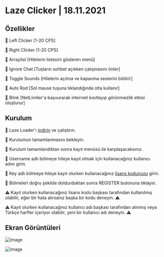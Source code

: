 # Laze Clicker | 18.11.2021
## Özellikler

🔰 Left Clicker [1-20 CPS]

🔰 Right Clicker [1-20 CPS]

🔰 Arraylist [Hilelerin listesini gösteren menü]

🔰 Ignore Chat [Tuşların sohbet açıkken çalışmasını önler]

🔰 Toggle Sounds [Hilelerin açılma ve kapanma seslerini bildirir]

🔰 Auto Rod [Sol mause tuşuna tıklandığında olta kullanır]

🔰 Blink [NetLimiter'a başvurarak interneti kısıtlayıp görünmezlik etkisi oluşturur]

## Kurulum


💠 Laze Loader'ı [indirin](https://discord.gg/qYSk2ARukt) ve çalıştırın.

💠 Kurulumun tamamlanmasını bekleyin.

💠 Kurulum tamamlandıktan sonra kayıt menüsü ile karşılaşacaksınız.

💠 Username adlı bölmeye hileye kayıt olmak için kullanacağınız kullanıcı adını girin.

💠 Key adlı bölmeye hileye kayıt olurken kullanacağınız [lisans kodunuzu](https://discord.gg/qYSk2ARukt) girin.

💠 Bölmeleri doğru şekilde doldurduktan sonra REGISTER butonuna tıklayın.

⚠ Kayıt olurken kullanacağınız lisans kodu başkası tarafından kullanılmış olabilir, eğer bir hata alırsanız başka bir kodu deneyin. ⚠

⚠ Kayıt olurken kullanacağınız kullanıcı adı başkası tarafından alınmış veya Türkçe harfler içeriyor olabilir, yeni bir kullanıcı adı deneyin. ⚠

## Ekran Görüntüleri

![image](https://user-images.githubusercontent.com/45121448/142451627-668cb305-72b3-465e-8c59-f3db19452ee1.png)

![image](https://user-images.githubusercontent.com/45121448/153768583-24a16e37-295b-45d3-8982-985208714342.png)

